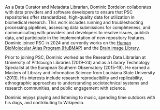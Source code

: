 As a Data Curator and Metadata Librarian, Dominic Bordelon collaborates with data providers and software developers to ensure that PSC repositories offer standardized, high-quality data for utilization in biomedical research. This work includes running and troubleshooting processing pipelines, assessing data submissions for completeness, and communicating with providers and developers to resolve issues, publish data, and participate in the implementation of new repository features. Dominic joined PSC in 2024 and currently works on the [Human BioMolecular Atlas Program (HuBMAP)](https://hubmapconsortium.org/) and the [Brain Image Library](https://www.brainimagelibrary.org/).

Prior to joining PSC, Dominic worked as the Research Data Librarian at University of Pittsburgh Libraries (2019–24) and as a Library Technology Specialist at the European Southern Observatory (2015–19). He earned a Masters of Library and Information Science from Louisiana State University (2013). His interests include research reproducibility and replicability, ethnographic approaches to understanding sociotechnical systems and research communities, and public engagement with science.

Dominic enjoys playing and listening to music, spending time outdoors with his dogs, and contributing to Wikipedia.